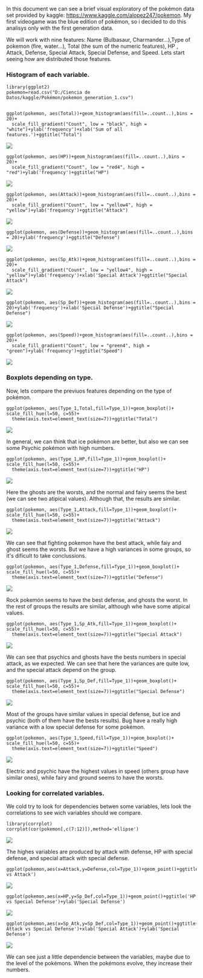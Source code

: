 In this document we can see a brief visual exploratory of the pokémon
data set provided by kaggle: <https://www.kaggle.com/alopez247/pokemon>.
My first videogame was the blue edition of pokémon, so i decided to do
this analisys only with the first generation data.

We will work with nine features: Name (Bulbasaur, Charmander...),Type of
pokemon (fire, water...), Total (the sum of the numeric features), HP ,
Attack, Defense, Special Attack, Special Defense, and Speed. Lets start
seeing how are distributed those features.

### Histogram of each variable.

    library(ggplot2)
    pokemon=read.csv("D:/Ciencia de Datos/kaggle/Pokémon/pokemon_generation_1.csv")


    ggplot(pokemon, aes(Total))+geom_histogram(aes(fill=..count..),bins = 20)+
      scale_fill_gradient("Count", low = "black", high = "white")+ylab('frequency')+xlab('Sum of all features.')+ggtitle("Total")

![](pokemon_files/figure-markdown_strict/unnamed-chunk-1-1.png)

    ggplot(pokemon, aes(HP))+geom_histogram(aes(fill=..count..),bins = 20)+
      scale_fill_gradient("Count", low = "red4", high = "red")+ylab('frequency')+ggtitle("HP")

![](pokemon_files/figure-markdown_strict/unnamed-chunk-2-1.png)

    ggplot(pokemon, aes(Attack))+geom_histogram(aes(fill=..count..),bins = 20)+
      scale_fill_gradient("Count", low = "yellow4", high = "yellow")+ylab('frequency')+ggtitle("Attack")

![](pokemon_files/figure-markdown_strict/unnamed-chunk-3-1.png)

    ggplot(pokemon, aes(Defense))+geom_histogram(aes(fill=..count..),bins = 20)+ylab('frequency')+ggtitle("Defense")

![](pokemon_files/figure-markdown_strict/unnamed-chunk-4-1.png)

    ggplot(pokemon, aes(Sp_Atk))+geom_histogram(aes(fill=..count..),bins = 20)+
      scale_fill_gradient("Count", low = "yellow4", high = "yellow")+ylab('frequency')+xlab('Special Attack')+ggtitle("Special Attack")

![](pokemon_files/figure-markdown_strict/unnamed-chunk-5-1.png)

    ggplot(pokemon, aes(Sp_Def))+geom_histogram(aes(fill=..count..),bins = 20)+ylab('frequency')+xlab('Special Defense')+ggtitle("Special Defense")

![](pokemon_files/figure-markdown_strict/unnamed-chunk-6-1.png)

    ggplot(pokemon, aes(Speed))+geom_histogram(aes(fill=..count..),bins = 20)+
      scale_fill_gradient("Count", low = "green4", high = "green")+ylab('frequency')+ggtitle("Speed")

![](pokemon_files/figure-markdown_strict/unnamed-chunk-7-1.png)

### Boxplots depending on type.

Now, lets compare the previuos features depending on the type of
pokémon.

    ggplot(pokemon, aes(Type_1,Total,fill=Type_1))+geom_boxplot()+ scale_fill_hue(l=50, c=55)+
      theme(axis.text=element_text(size=7))+ggtitle("Total")

![](pokemon_files/figure-markdown_strict/unnamed-chunk-8-1.png)

In general, we can think that ice pokémon are better, but also we can
see some Psychic pokémon with high numbers.

    ggplot(pokemon, aes(Type_1,HP,fill=Type_1))+geom_boxplot()+ scale_fill_hue(l=50, c=55)+
      theme(axis.text=element_text(size=7))+ggtitle("HP")

![](pokemon_files/figure-markdown_strict/unnamed-chunk-9-1.png)

Here the ghosts are the worsts, and the normal and fairy seems the best
(we can see two atipical values). Although that, the results are
similar.

    ggplot(pokemon, aes(Type_1,Attack,fill=Type_1))+geom_boxplot()+ scale_fill_hue(l=50, c=55)+
      theme(axis.text=element_text(size=7))+ggtitle("Attack")

![](pokemon_files/figure-markdown_strict/unnamed-chunk-10-1.png)

We can see that fighting pokemon have the best attack, while faiy and
ghost seems the worsts. But we have a high variances in some groups, so
it's dificult to take conclussions.

    ggplot(pokemon, aes(Type_1,Defense,fill=Type_1))+geom_boxplot()+ scale_fill_hue(l=50, c=55)+
      theme(axis.text=element_text(size=7))+ggtitle("Defense")

![](pokemon_files/figure-markdown_strict/unnamed-chunk-11-1.png)

Rock pokemón seems to have the best defense, and ghosts the worst. In
the rest of groups the results are similar, although whe have some
atipical values.

    ggplot(pokemon, aes(Type_1,Sp_Atk,fill=Type_1))+geom_boxplot()+ scale_fill_hue(l=50, c=55)+
      theme(axis.text=element_text(size=7))+ggtitle("Special Attack")

![](pokemon_files/figure-markdown_strict/unnamed-chunk-12-1.png)

We can see that psychics and ghosts have the bests numbers in special
attack, as we expected. We can see that here the variances are quite
low, and the special attack depend on the group.

    ggplot(pokemon, aes(Type_1,Sp_Def,fill=Type_1))+geom_boxplot()+ scale_fill_hue(l=50, c=55)+
      theme(axis.text=element_text(size=7))+ggtitle("Special Defense")

![](pokemon_files/figure-markdown_strict/unnamed-chunk-13-1.png)

Most of the groups have similar values in special defense, but ice and
psychic (both of them have the bests results). Bug have a really high
variance with a low special defense for some pokémon.

    ggplot(pokemon, aes(Type_1,Speed,fill=Type_1))+geom_boxplot()+ scale_fill_hue(l=50, c=55)+
      theme(axis.text=element_text(size=7))+ggtitle("Speed")

![](pokemon_files/figure-markdown_strict/unnamed-chunk-14-1.png)

Electric and psychic have the highest values in speed (others group have
similar ones), while fairy and ground seems to have the worsts.

### Looking for correlated variables.

We cold try to look for dependencies betwen some variables, lets look
the correlations to see wich variables should we compare.

    library(corrplot)
    corrplot(cor(pokemon[,c(7:12)]),method='ellipse')

![](pokemon_files/figure-markdown_strict/unnamed-chunk-15-1.png)

The highes variables are produced by attack with defense, HP with
special defense, and special attack with special defense.

    ggplot(pokemon,aes(x=Attack,y=Defense,col=Type_1))+geom_point()+ggtitle('Defense vs Attack')

![](pokemon_files/figure-markdown_strict/unnamed-chunk-16-1.png)

    ggplot(pokemon,aes(x=HP,y=Sp_Def,col=Type_1))+geom_point()+ggtitle('HP vs Special Defense')+ylab('Special Defense')

![](pokemon_files/figure-markdown_strict/unnamed-chunk-17-1.png)

    ggplot(pokemon,aes(x=Sp_Atk,y=Sp_Def,col=Type_1))+geom_point()+ggtitle('Special Attack vs Special Defense')+xlab('Special Attack')+ylab('Special Defense')

![](pokemon_files/figure-markdown_strict/unnamed-chunk-18-1.png)

We can see just a little dependencie between the variables, maybe due to
the level of the pokémons. When the pokémons evolve, they increase their
numbers.
